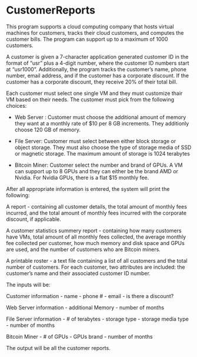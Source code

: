 # CustomerReports
This program supports a cloud computing company that hosts virtual machines for customers, tracks their cloud customers, and computes the customer bills. The program can support up to a maximum of 1000 customers.

A customer is given a 7-character application generated customer ID in the format of “usr” plus a 4-digit number, where the customer ID numbers 
start at “usr1000”. Additionally, the program tracks the customer’s name, phone number, email address, and if the customer has a corporate discount. If 
the customer has a corporate discount, they receive 20% of their total bill.

Each customer must select one single VM and they must customize thair VM based on their needs. The customer must pick from the following choices:
  
   - Web Server : Customer must choose the additional amount of memory they want at a monthly rate of $10 per 8 GB increments. They additionly choose 120 GB 
                     of memory.
                     
   - File Server: Customer must select between either block storage or object storage. They must also choose the type of storage media of SSD or 
                  magnetic storage. The maximum amount of storage is 1024 terabytes 
                  
   - Bitcoin Miner: Customer select the number and brand of GPUs. A VM can support up to 8 GPUs and they can either be the brand AMD or Nvidia. 
                      For Nvidia GPUs, there is a flat $15 monthly fee.

After all appropriate information is entered, the system will print the following:
   
   A report -  containing all customer details, the total amount of monthly fees incurred, and the total amount of monthly fees incurred with the 
   corporate discount, if applicable. 
   
   A customer statistics summery report - containing how many customers have VMs, total amount of all monthly fees collected, the average 
   monthly fee collected per customer, how much memory and disk space and GPUs are used, and the number of customers who are Bitcoin miners.
   
   A printable roster - a text file containing a list of all customers and the total number of customers. For each customer, two attributes are
   included: the customer’s name and their associated customer ID number.
   
The inputs will be:
   
   Customer information
      - name
      - phone #
      - email
      - is there a discount?
      
   Web Server information
      - additional Memory
      - number of months
      
   File Server information
      - # of terabytes
      - storage type
      - storage media type
      - number of months 
      
   Bitcoin Miner
      - # of GPUs
      - GPUs brand
      - number of months
      
The output will be all the customer reports.
